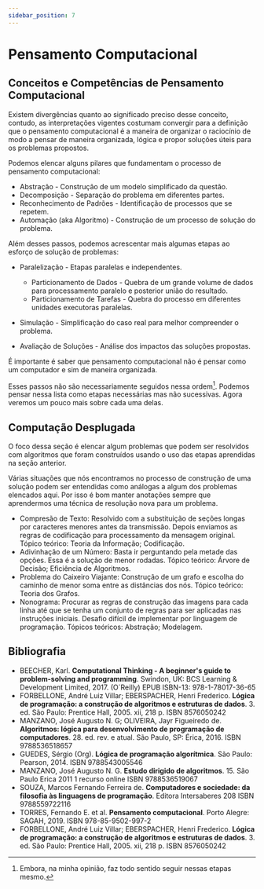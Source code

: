 ```yaml
---
sidebar_position: 7
---
```


# Pensamento Computacional

## Conceitos e Competências de Pensamento Computacional
Existem divergências quanto ao significado preciso desse conceito, contudo, as interpretações vigentes costumam convergir para a definição que o pensamento computacional é a maneira de organizar o raciocínio de modo a pensar de maneira organizada, lógica e propor soluções úteis para os problemas propostos.

Podemos elencar alguns pilares que fundamentam o processo de pensamento computacional:


- Abstração - Construção de um modelo simplificado da questão.
- Decomposição - Separação do problema em diferentes partes.
- Reconhecimento de Padrões - Identificação de processos que se repetem.
- Automação (aka Algoritmo) - Construção de um processo de solução do problema.


Além desses passos, podemos acrescentar mais algumas etapas ao esforço de solução de problemas:


- Paralelização - Etapas paralelas e independentes.

    - Particionamento de Dados - Quebra de um grande volume de dados para processamento paralelo e posterior união do resultado.
    - Particionamento de Tarefas - Quebra do processo em diferentes unidades executoras paralelas.

- Simulação - Simplificação do caso real para melhor compreender o problema.
- Avaliação de Soluções - Análise dos impactos das soluções propostas.


É importante é saber que pensamento computacional não é pensar como um computador e sim de maneira organizada.

Esses passos não são necessariamente seguidos nessa ordem[^1]. Podemos pensar nessa lista como etapas necessárias mas não sucessivas. Agora veremos um pouco mais sobre cada uma delas.

[^1]:Embora, na minha opinião, faz todo sentido seguir nessas etapas mesmo.

## Computação Desplugada
O foco dessa seção é elencar algum problemas que podem ser resolvidos com algoritmos que foram construídos usando o uso das etapas aprendidas na seção anterior.

Várias situações que nós encontramos no processo de construção de uma solução podem ser entendidas como análogas a algum dos problemas elencados aqui. Por isso é bom manter anotações sempre que aprendermos uma técnica de resolução nova para um problema.


- Compresão de Texto:
     Resolvido com a substituição de seções longas por caracteres menores antes da transmissão. Depois enviamos as regras de codificação para processamento da mensagem original. Tópico teórico: Teoria da Informação; Codificação.
- Adivinhação de um Número:
    Basta ir perguntando pela metade das opções. Essa é a solução de menor rodadas. Tópico teórico: Árvore de Decisão; Eficiência de Algoritmos.
- Problema do Caixeiro Viajante:
    Construção de um grafo e escolha do caminho de menor soma entre as distâncias dos nós. Tópico teórico: Teoria dos Grafos.
- Nonograma:
    Procurar as regras de construção das imagens para cada linha até que se tenha um conjunto de regras para ser aplicadas nas instruções iniciais. Desafio difícil de implementar por linguagem de programação. Tópicos teóricos: Abstração; Modelagem.

## Bibliografia

- BEECHER, Karl. **Computational Thinking - A beginner's guide to problem-solving and programming**. Swindon, UK: BCS Learning \& Development Limited, 2017. (O´Reilly) EPUB ISBN-13: 978-1-78017-36-65
- FORBELLONE, André Luiz Villar; EBERSPACHER, Henri Frederico. **Lógica de programação: a construção de algoritmos e estruturas de dados**. 3. ed. São Paulo: Prentice Hall, 2005. xii, 218 p. ISBN 8576050242
- MANZANO, José Augusto N. G; OLIVEIRA, Jayr Figueiredo de. **Algoritmos: lógica para desenvolvimento de programação de computadores**. 28. ed. rev. e atual. São Paulo, SP: Érica, 2016. ISBN 9788536518657
- GUEDES, Sérgio (Org). **Lógica de programação algorítmica**. São Paulo: Pearson, 2014. ISBN 9788543005546
- MANZANO, José Augusto N. G. **Estudo dirigido de algoritmos**. 15. São Paulo Erica 2011 1 recurso online ISBN 9788536519067
- SOUZA, Marcos Fernando Ferreira de. **Computadores e sociedade: da filosofia às linguagens de programação**. Editora Intersaberes 208 ISBN 9788559722116
- TORRES, Fernando E. et al. **Pensamento computacional**. Porto Alegre: SAGAH, 2019. ISBN 978-85-9502-997-2
- FORBELLONE, André Luiz Villar; EBERSPACHER, Henri Frederico. **Lógica de programação: a construção de algoritmos e estruturas de dados**. 3. ed. São Paulo: Prentice Hall, 2005. xii, 218 p. ISBN 8576050242
